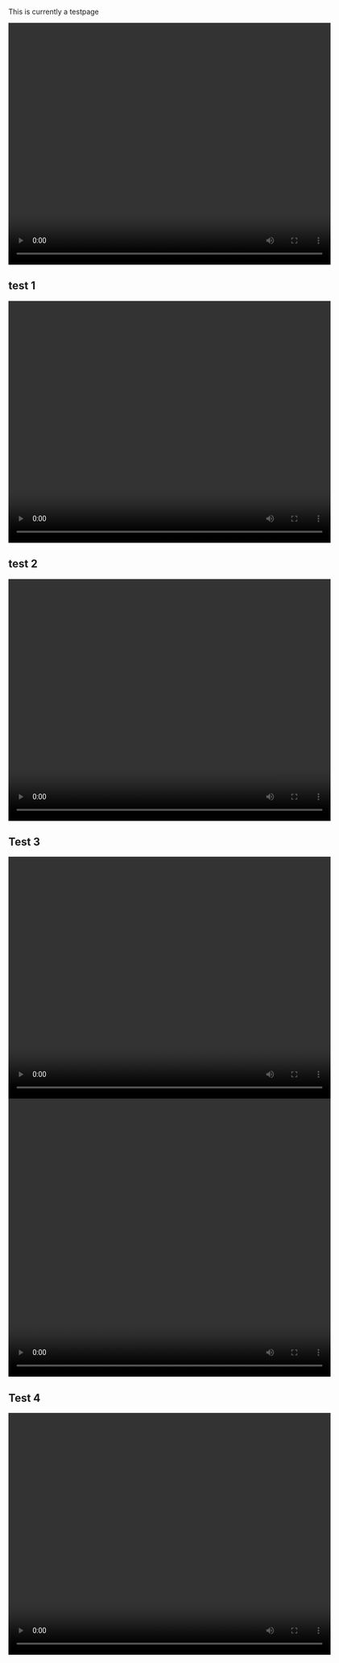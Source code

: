 <!--- # Third Medium Contact --->
This is currently a testpage

<video id="myVideo" width="640" height="480">
  <source src="Animations/PartialVideoFiles/k1.mp4" type="video/mp4">
  Your browser does not support the video tag.
</video>

<script>
  const video = document.getElementById('myVideo');
  video.addEventListener('click', function() {
    if (video.paused || video.ended) {
      video.play();
    } else {
      video.pause();
    }
  });
</script>

## test 1

<video id="myVideo" width="640" height="480">
  <source src="Animations/ContinuumPotatoes.mp4" type="video/mp4">
  Your browser does not support the video tag.
</video>

<script>
  const video = document.getElementById('myVideo');
  video.addEventListener('click', function() {
    if (video.paused || video.ended) {
      video.play();
    } else {
      video.pause();
    }
  });
</script>

## test 2
<video id="myVideo" width="640" height="480" controls></video>

<script>
  const video = document.getElementById('myVideo');
  const videoSources = [
    "Animations/PartialVideoFiles/k1.mp4",
    "Animations/PartialVideoFiles/k2.mp4",
    "Animations/PartialVideoFiles/k3.mp4"
    // Add more video paths here
  ];
  let currentVideoIndex = 0;

  function loadVideo(index) {
    if (index < videoSources.length) {
      video.innerHTML = `<source src="${videoSources[index]}" type="video/mp4">`;
      video.load();
    } else {
      console.log('End of video sequence.');
      // Optionally clear the video or loop back
      // video.innerHTML = '';
      currentVideoIndex = 0; // Loop back to the first video on next click
    }
  }

  video.addEventListener('click', function() {
    if (video.paused || video.ended || video.src === "") {
      loadVideo(currentVideoIndex);
      video.play();
      currentVideoIndex++;
      if (currentVideoIndex >= videoSources.length) {
        currentVideoIndex = 0; // Reset for the next sequence
      }
    } else {
      video.pause();
    }
  });

  // Load the first video on initial page load (but don't play)
  if (videoSources.length > 0) {
    loadVideo(0);
    video.pause(); // Ensure it doesn't auto-play
  }
</script>

## Test 3

<div style="position: relative; width: 640px; height: 480px;">
  <video id="baseVideo" width="640" height="480">
    <source src="Animations/PartialVideoFiles/k1.mp4" type="video/mp4">
    Your browser does not support the video tag.
  </video>
  <video id="overlayVideo" width="640" height="480" style="position: display: none;" >
    <source src="Animations/PartialVideoFiles/k2.mp4" type="video/mp4">
    Your browser does not support the video tag.
  </video>
</div>

<script>
  const baseVideo = document.getElementById('baseVideo');
  const overlayVideo = document.getElementById('overlayVideo');

  baseVideo.addEventListener('ended', function() {
    overlayVideo.style.display = 'block';
    overlayVideo.play(); // Optionally start the overlay video immediately
  });

  // Optional: Make the base video clickable to play/pause
  baseVideo.addEventListener('click', function() {
    if (baseVideo.paused || baseVideo.ended) {
      baseVideo.play();
    } else {
      baseVideo.pause();
    }
  });
</script>

## Test 3 v2

<div style="position: relative; width: 640px; height: 480px;">
  <video id="baseVideo" width="640" height="480">
    <source src="Animations/PartialVideoFiles/k1.mp4" type="video/mp4">
    Your browser does not support the video tag.
  </video>
  <video id="overlayVideo" width="640" height="480" style="position: absolute; top: 0; left: 0; display: none;" >
    <source src="Animations/PartialVideoFiles/k2.mp4" type="video/mp4">
    Your browser does not support the video tag.
  </video>
</div>

<script>
  const baseVideo = document.getElementById('baseVideo');
  const overlayVideo = document.getElementById('overlayVideo');
  let firstVideoEnded = false;

  baseVideo.addEventListener('ended', function() {
    baseVideo.style.display = 'none';
    overlayVideo.style.display = 'block';
    overlayVideo.play();
    firstVideoEnded = true;
  });

  // Control playback of the current visible video on click
  document.addEventListener('click', function(event) {
    if (event.target === baseVideo && !firstVideoEnded) {
      if (baseVideo.paused || baseVideo.ended) {
        baseVideo.play();
      } else {
        baseVideo.pause();
      }
    } else if (event.target === overlayVideo && firstVideoEnded) {
      if (overlayVideo.paused || overlayVideo.ended) {
        overlayVideo.play();
      } else {
        overlayVideo.pause();
      }
    }
  });

  // Optionally start the first video on page load
  // baseVideo.play();
</script>

 
## Test 4
<div style="position: relative; width: 640px; height: 480px;">
  <video id="video1" width="640" height="480">
    <source src="Animations/PartialVideoFiles/k1.mp4" type="video/mp4">
    Your browser does not support the video tag.
  </video>
  <video id="video2" width="640" height="480" style="position: absolute; top: 0; left: 0; display: none;" >
    <source src="Animations/PartialVideoFiles/k2.mp4" type="video/mp4">
    Your browser does not support the video tag.
  </video>
  <video id="video3" width="640" height="480" style="position: absolute; top: 0; left: 0; display: none;" >
    <source src="Animations/PartialVideoFiles/k3.mp4" type="video/mp4">
    Your browser does not support the video tag.
  </video>
</div>

<script>
  const video1 = document.getElementById('video1');
  const video2 = document.getElementById('video2');
  const video3 = document.getElementById('video3');
  let currentVideo = video1;

  video1.addEventListener('ended', function() {
    video1.style.display = 'none';
    video2.style.display = 'block';
    video2.play();
    currentVideo = video2;
  });

  video2.addEventListener('ended', function() {
    video2.style.display = 'none';
    video3.style.display = 'block';
    video3.play();
    currentVideo = video3;
  });

  // Optional: Make the current video clickable to play/pause
  document.addEventListener('click', function(event) {
    if (event.target === currentVideo) {
      if (currentVideo.paused || currentVideo.ended) {
        currentVideo.play();
      } else {
        currentVideo.pause();
      }
    }
  });

  // Optional: Start the first video on page load
  // video1.play();
</script>
